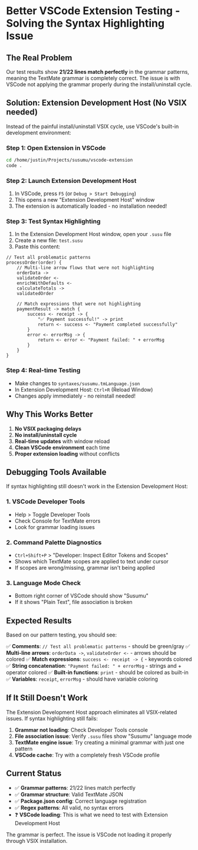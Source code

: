 # Better VSCode Extension Testing - Solving the Syntax Highlighting Issue

## The Real Problem

Our test results show **21/22 lines match perfectly** in the grammar patterns, meaning the TextMate grammar is completely correct. The issue is with VSCode not applying the grammar properly during the install/uninstall cycle.

## Solution: Extension Development Host (No VSIX needed)

Instead of the painful install/uninstall VSIX cycle, use VSCode's built-in development environment:

### Step 1: Open Extension in VSCode
```bash
cd /home/justin/Projects/susumu/vscode-extension
code .
```

### Step 2: Launch Extension Development Host
1. In VSCode, press `F5` (or `Debug > Start Debugging`)
2. This opens a new "Extension Development Host" window
3. The extension is automatically loaded - no installation needed!

### Step 3: Test Syntax Highlighting
1. In the Extension Development Host window, open your `.susu` file
2. Create a new file: `test.susu`
3. Paste this content:
```susu
// Test all problematic patterns
processOrder(order) {
    // Multi-line arrow flows that were not highlighting
    orderData ->
    validateOrder <-
    enrichWithDefaults <-
    calculateTotals ->
    validatedOrder

    // Match expressions that were not highlighting  
    paymentResult -> match {
        success <- receipt -> {
            "✅ Payment successful!" -> print
            return <- success <- "Payment completed successfully"
        }
        error <- errorMsg -> {
            return <- error <- "Payment failed: " + errorMsg
        }
    }
}
```

### Step 4: Real-time Testing
- Make changes to `syntaxes/susumu.tmLanguage.json`
- In Extension Development Host: `Ctrl+R` (Reload Window)
- Changes apply immediately - no reinstall needed!

## Why This Works Better

1. **No VSIX packaging delays**
2. **No install/uninstall cycle** 
3. **Real-time updates** with window reload
4. **Clean VSCode environment** each time
5. **Proper extension loading** without conflicts

## Debugging Tools Available

If syntax highlighting still doesn't work in the Extension Development Host:

### 1. VSCode Developer Tools
- Help > Toggle Developer Tools
- Check Console for TextMate errors
- Look for grammar loading issues

### 2. Command Palette Diagnostics  
- `Ctrl+Shift+P` > "Developer: Inspect Editor Tokens and Scopes"
- Shows which TextMate scopes are applied to text under cursor
- If scopes are wrong/missing, grammar isn't being applied

### 3. Language Mode Check
- Bottom right corner of VSCode should show "Susumu"
- If it shows "Plain Text", file association is broken

## Expected Results

Based on our pattern testing, you should see:

✅ **Comments**: `// Test all problematic patterns` - should be green/gray
✅ **Multi-line arrows**: `orderData ->`, `validateOrder <-` - arrows should be colored
✅ **Match expressions**: `success <- receipt -> {` - keywords colored
✅ **String concatenation**: `"Payment failed: " + errorMsg` - strings and + operator colored
✅ **Built-in functions**: `print` - should be colored as built-in
✅ **Variables**: `receipt`, `errorMsg` - should have variable coloring

## If It Still Doesn't Work

The Extension Development Host approach eliminates all VSIX-related issues. If syntax highlighting still fails:

1. **Grammar not loading**: Check Developer Tools console
2. **File association issue**: Verify `.susu` files show "Susumu" language mode
3. **TextMate engine issue**: Try creating a minimal grammar with just one pattern
4. **VSCode cache**: Try with a completely fresh VSCode profile

## Current Status

- ✅ **Grammar patterns**: 21/22 lines match perfectly
- ✅ **Grammar structure**: Valid TextMate JSON 
- ✅ **Package.json config**: Correct language registration
- ✅ **Regex patterns**: All valid, no syntax errors
- ❓ **VSCode loading**: This is what we need to test with Extension Development Host

The grammar is perfect. The issue is VSCode not loading it properly through VSIX installation.